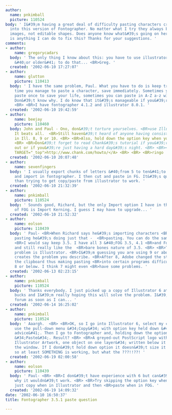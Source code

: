 ```yaml
---
author:
  name: pnkimball
  picture: 110524
body: ' I&#39;m having a great deal of difficulty pasting characters created in Illustrator
  into this version of Fontographer. No matter what I try they always become background
  images, not editable shapes. Does anyone know what&#39;s going on here, or if ther
  is anything I can do to fix this? Thanks for your suggestions. '
comments:
- author:
    name: gregorycadars
  body: ' The only thing I know about this: you have to use illustrator 8.0 version
    &#40;or older&#41; to do that... <BR>Greg. '
  created: '2002-06-10 17:27:07'
- author:
    name: glutton
    picture: 110413
  body: ' I have the same problem, Paul. What you have to do is keep trying, and every
    time you manage to paste a character, save immediately. Sometimes you can&#39;t
    paste once to save your life, sometimes you can paste in A-Z a-z without any difficulty.
    Don&#39;t know why. I do know that it&#39;s manageable if you&#39;re persistant.
    <BR> <BR>I have fontographer 4.1.2 and illustrator 8.0.1. '
  created: '2002-06-10 19:42:59'
- author:
    name: beejay
    picture: 110460
  body: John and Paul - Ono, don&#39;t torture yourselves. <BR>use Illustrator 6.
    It beats all.  <BR>Still haven&#39;t heard of anyone having consistent results
    in Ill. 8, 9 or 10. <BR> <BR>Also, hold down the option key when you copy in Illustrator.
    <BR> <BR>Don&#39;t forget to read Chank&#39;s tutorial if you&#39;re just starting
    out or if you&#39;re just having a hard day&#39;s night. <BR> <BR><A HREF="http://www.chank.com/howto/"
    TARGET="_top">http://www.chank.com/howto/</A> <BR> <BR> <BR>ringo
  created: '2002-06-10 20:07:48'
- author:
    name: sevenfingers
  body: ' I usually export chunks of letters &#40;from 5 to ten&#41;to eps files,
    and import in fontographer. I then cut and paste in FG. It&#39;s quite fast, quicker
    than trying to get copy/paste from illustrator to work. '
  created: '2002-06-10 21:32:39'
- author:
    name: pnkimball
    picture: 110524
  body: ' Sounds good, Richard, but the only Import option I have in this old version
    of FOG is Import Kerning. I guess I may have to upgrade... '
  created: '2002-06-10 21:52:32'
- author:
    name: eolson
    picture: 110439
  body: ' Paul- <BR>When Richard says he&#39;s importing characters <BR>in FOG after
    pasting he&#39;s doing just that -  <BR>pasting. You can do the same FOG 3.5.
    <BR>I would say keep 3.5. I have all 3 &#40;FOG 3.5, 4.1 <BR>and FontLab 3&#41;
    and still really like the  <BR>bare bones nature of 3.5. <BR> <BR>The pasting
    problem is Illustrator. <BR>I&#39;m guessing you are using 9 or above <BR>which
    creates the problem you describe. <BR>After 8, Adobe changed the structure <BR>of
    the clipboard thus making pasting <BR>into certain programs difficult. <BR>Use
    8 or below. I think 7 might even <BR>have some problems. '
  created: '2002-06-13 02:23:15'
- author:
    name: pnkimball
    picture: 110524
  body: ' Thanks everybody. I just picked up a copy of Illustrator 6 at Ebay for 13
    bucks and I&#39;m really hoping this will solve the problem. I&#39;ll update this
    forum as soon as I can... '
  created: '2002-06-14 16:25:02'
- author:
    name: pnkimball
    picture: 110524
  body: ' Aaargh.  <BR> <BR>OK, so I go into Illustrator 6, select my character, and
    use the pull-down menu &#34;Copy&#34; with option key held down &#40;a la Chank&#39;s
    advice&#41;. Then I go to Fontographer and, holding down the option key, pull-down
    &#34;Paste&#34;. Result? <BR> <BR>A greyed-out PostScript logo with the text &#34;Adobe
    Illustrator Artwork, one object on one layer&#34; written below it appears in
    the window. If I don&#39;t hold down option it doesn&#39;t size it correctly,
    so at least SOMETHING is working, but what the ???!!??! '
  created: '2002-06-19 02:00:58'
- author:
    name: eolson
    picture: 110439
  body: ' Paul- <BR> <BR>I don&#39;t have experience with 6 but can&#39;t  <BR>understand
    why it wouldn&#39;t work. <BR> <BR>Try skipping the option key when pasting. <BR>I
    just copy when in Illustrator and then <BR>paste when in FOG. '
  created: '2002-06-19 14:09:32'
date: '2002-06-10 16:50:37'
title: Fontographer 3.5.1 paste question

---
```


